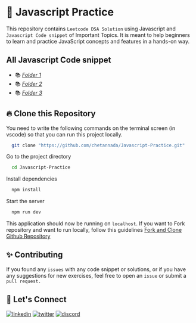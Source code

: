 # 📖 Javascript Practice
This repository contains `Leetcode DSA Solution` using Javascript and `Javascript Code snippet` of Important Topics. It is meant to help beginners to learn and practice JavaScript concepts and features in a hands-on way.

## All Javascript Code snippet
- 📚 [_Folder 1_](./2021_year/)
- 📚 [_Folder 2_](./2022_year/)
- 📚 [_Folder 3_](./2023_year/)

## 🔥 Clone this Repository
You need to write the following commands on the terminal screen (in vscode) so that you can run this project locally.

```bash
  git clone "https://github.com/chetannada/Javascript-Practice.git"
```
Go to the project directory

```bash
  cd Javascript-Practice
```

Install dependencies

```bash
  npm install
```

Start the server

```bash
  npm run dev
```

This application should now be running on `localhost`. If you want to Fork repository and want to run locally, follow this guidelines [Fork and Clone Github Repository](https://docs.github.com/en/get-started/quickstart/fork-a-repo)

## ✨ Contributing
If you found any `issues` with any code snippet or solutions, or if you have any suggestions for new exercises, feel free to open an `issue` or submit a `pull request.`

## 🔗 Let's Connect
[![linkedin](https://img.shields.io/badge/LinkedIn-0077B5?style=for-the-badge&logo=linkedin&logoColor=white)](https://www.linkedin.com/in/chetannada)
[![twitter](https://img.shields.io/badge/Twitter-1DA1F2?style=for-the-badge&logo=twitter&logoColor=white)](https://twitter.com/chetannada)
[![discord](https://img.shields.io/badge/Discord-5865F2?style=for-the-badge&logo=discord&logoColor=white)](https://discordapp.com/users/916005177838956555)
